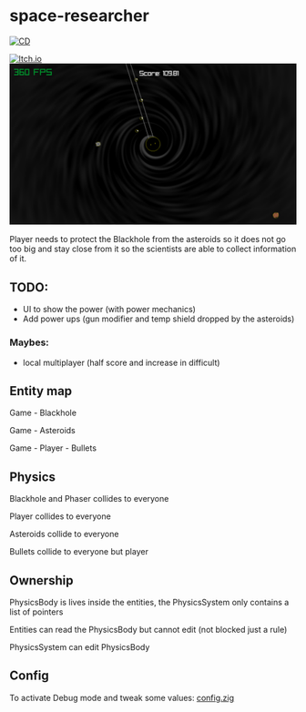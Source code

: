 # space-researcher
[![CD](https://github.com/maiconpintoabreu/space-researcher/actions/workflows/cd.yml/badge.svg)](https://github.com/maiconpintoabreu/space-researcher/actions/workflows/cd.yml)

[![Itch.io](https://static.itch.io/images/badge-color.svg)](https://maiconspas.itch.io/space-researcher?password=1gam)
![Screenshot](image.png)

Player needs to protect the Blackhole from the asteroids so it does not go too big and stay close from it so the scientists are able to collect information of it.


## TODO:
* UI to show the power (with power mechanics)
* Add power ups (gun modifier and temp shield dropped by the asteroids) 

### Maybes:
* local multiplayer (half score and increase in difficult)

## Entity map

Game - Blackhole

Game - Asteroids

Game - Player - Bullets

## Physics

Blackhole and Phaser collides to everyone

Player collides to everyone

Asteroids collide to everyone

Bullets collide to everyone but player

## Ownership

PhysicsBody is lives inside the entities, the PhysicsSystem only contains a list of pointers

Entities can read the PhysicsBody but cannot edit (not blocked just a rule)

PhysicsSystem can edit PhysicsBody

## Config

To activate Debug mode and tweak some values: [config.zig](src/config.zig)
